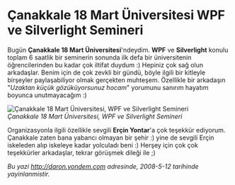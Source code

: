 # Çanakkale 18 Mart Üniversitesi WPF ve Silverlight Semineri
Bugün **Çanakkale 18 Mart Üniversitesi**'ndeydim. **WPF** ve
**Silverlight** konulu toplam 6 saatlik bir seminerin sonunda ilk defa
bir üniversitenin öğrencilerinden bu kadar çok iltifat duydum :) Hepiniz
çok sağ olun arkadaşlar. Benim için de çok zevkli bir gündü, böyle
ilgili bir kitleyle birşeyler paylaşabiliyor olmak gerçekten muhteşem.
Özellikle bir arkadaşın "*Uzaktan küçük gözüküyorsunuz hocam*" yorumunu
sanırım hayatım boyunca unutmayacağım :)

![Çanakkale 18 Mart Üniversitesi, WPF ve Silverlight
Semineri](media/Canakkale_18_Mart_Universitesi_WPF_ve_Silverlight_Semineri/12052008_1.jpg)\
*Çanakkale 18 Mart Üniversitesi, WPF ve Silverlight Semineri*

Organizasyonla ilgili özellikle sevgili **Erçin Yontar**'a çok teşekkür
ediyorum. Çanakkale zaten bana yabancı olmayan bir şehir :) yine de
sevgili Erçin iskeleden alıp iskeleye kadar yolculadı beni :) Herşey
için çok çok teşekkürler arkadaşlar, tekrar görüşmek dileği ile ;)



*Bu yazi http://daron.yondem.com adresinde, 2008-5-12 tarihinde yayinlanmistir.*
